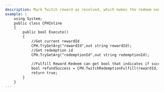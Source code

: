 ```yaml
---
description: Mark Twitch reward as resolved, which makes the redeem non refundable and removes it from reward queue
example: |
    using System;
    public class CPHInline
    {
        public bool Execute()
        {
            //Get current rewardId
            CPH.TryGetArg("rewardId",out string rewardId);
            //Get redemption id
            CPH.TryGetArg("redemptionId",out string redemptionId);
            
            //Fulfill Reward Redeem can get bool that indicates if successful
            bool refundSuccess = CPH.TwitchRedemptionFulfill(rewardId, redemptionId);
            return true;
        }
    }
---
```

